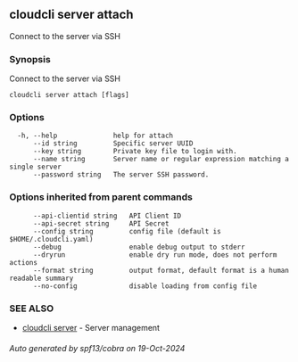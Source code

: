 ## cloudcli server attach

Connect to the server via SSH

### Synopsis

Connect to the server via SSH

```
cloudcli server attach [flags]
```

### Options

```
  -h, --help              help for attach
      --id string         Specific server UUID
      --key string        Private key file to login with.
      --name string       Server name or regular expression matching a single server
      --password string   The server SSH password.
```

### Options inherited from parent commands

```
      --api-clientid string   API Client ID
      --api-secret string     API Secret
      --config string         config file (default is $HOME/.cloudcli.yaml)
      --debug                 enable debug output to stderr
      --dryrun                enable dry run mode, does not perform actions
      --format string         output format, default format is a human readable summary
      --no-config             disable loading from config file
```

### SEE ALSO

* [cloudcli server](cloudcli_server.md)	 - Server management

###### Auto generated by spf13/cobra on 19-Oct-2024
